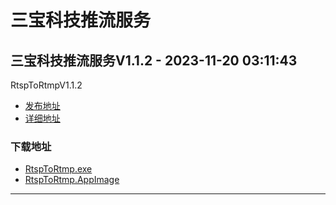 # 三宝科技推流服务
## 三宝科技推流服务V1.1.2 - 2023-11-20 03:11:43
RtspToRtmpV1.1.2
*  [发布地址](https://github.com/jadehh/rtsp_to_rtmp/releases/tag/V1.1.2)
*  [详细地址](https://github.com/jadehh/jadehh_file/releases/tag/RtspToRtmpV1.1.2)
### 下载地址
* [RtspToRtmp.exe](https://gh.ddlc.top/https://github.com/jadehh/jadehh_file/releases/download/RtspToRtmpV1.1.2/RtspToRtmp.exe)
* [RtspToRtmp.AppImage](https://gh.ddlc.top/https://github.com/jadehh/jadehh_file/releases/download/RtspToRtmpV1.1.2/RtspToRtmp.AppImage)
----